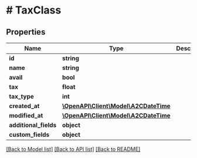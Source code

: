 # # TaxClass

## Properties

Name | Type | Description | Notes
------------ | ------------- | ------------- | -------------
**id** | **string** |  | [optional]
**name** | **string** |  | [optional]
**avail** | **bool** |  | [optional]
**tax** | **float** |  | [optional]
**tax_type** | **int** |  | [optional]
**created_at** | [**\OpenAPI\Client\Model\A2CDateTime**](A2CDateTime.md) |  | [optional]
**modified_at** | [**\OpenAPI\Client\Model\A2CDateTime**](A2CDateTime.md) |  | [optional]
**additional_fields** | **object** |  | [optional]
**custom_fields** | **object** |  | [optional]

[[Back to Model list]](../../README.md#models) [[Back to API list]](../../README.md#endpoints) [[Back to README]](../../README.md)

